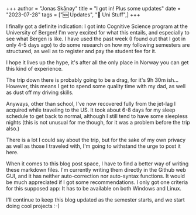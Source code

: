 +++ 
author = "Jonas Skånøy" 
title = "I got in! Plus some updates" 
date = "2023-07-28" 
tags = ["🆕 Updates", "🏫 Uni Stuff",] 
+++

I finally got a definite indication: I got into Cognitive Science program at the University of Bergen! I'm very excited for what this entails, and especially to see what Bergen is like. I have used the past week (I found out that I got in only 4-5 days ago) to do some research on how my following semesters are structured, as well as to register and pay the student fee for it.

I hope it lives up the hype, it's after all the only place in Norway you can get this kind of experience.

The trip down there is probably going to be a drag, for it's 9h 30m ish... However, this means I get to spend some quality time with my dad, as well as dust off my driving skills.

Anyways, other than school, I've now recovered fully from the jet-lag I acquired while traveling to the US. It took about 6-8 days for my sleep schedule to get back to normal, although I still tend to have some sleepless nights (this is not unusual for me though, for it was a problem before the trip also.)

There is a lot I could say about the trip, but for the sake of my own privacy as well as those I traveled with, I'm going to withstand the urge to post it here.

When it comes to this blog post space, I have to find a better way of writing these markdown files. I'm currently writing them directly in the Github web GUI, and it has neither auto-correction nor auto-syntax functions. It would be much appreciated if I got some recommendations. I only got one criteria for this supposed app: It has to be available on both Windows and Linux.

I'll continue to keep this blog updated as the semester starts, and we start doing cool projects :-)
